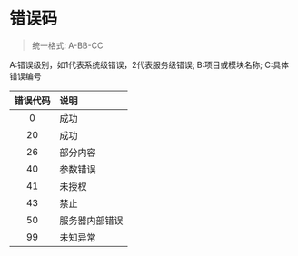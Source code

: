 # 错误码

> 统一格式: A-BB-CC

A:错误级别，如1代表系统级错误，2代表服务级错误;
B:项目或模块名称;
C:具体错误编号

| 错误代码 | 说明 |
| :---: | :--- |
| 0 | 成功 |
| 20 | 成功 |
| 26 | 部分内容 |
| 40 | 参数错误  |
| 41 | 未授权 |
| 43 | 禁止 |
| 50 | 服务器内部错误 |
| 99 | 未知异常 |